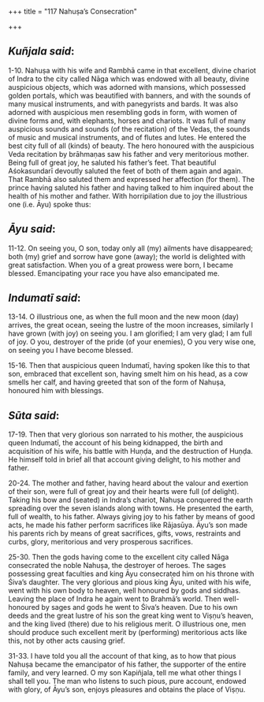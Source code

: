 +++
title = "117 Nahuṣa’s Consecration"

+++
 

## *Kuñjala said*:

1-10. Nahuṣa with his wife and Rambhā came in that excellent, divine chariot of Indra to the city called Nāga which was endowed with all beauty, divine auspicious objects, which was adorned with mansions, which possessed golden portals, which was beautified with banners, and with the sounds of many musical instruments, and with panegyrists and bards. It was also adorned with auspicious men resembling gods in form, with women of divine forms and, with elephants, horses and chariots. It was full of many auspicious sounds and sounds (of the recitation) of the Vedas, the sounds of music and musical instruments, and of flutes and lutes. He entered the best city full of all (kinds) of beauty. The hero honoured with the auspicious Veda recitation by brāhmaṇas saw his father and very meritorious mother. Being full of great joy, he saluted his father’s feet. That beautiful Aśokasundarī devoutly saluted the feet of both of them again and again. That Rambhā also saluted them and expressed her affection (for them). The prince having saluted his father and having talked to him inquired about the health of his mother and father. With horripilation due to joy the illustrious one (i.e. Āyu) spoke thus:

## *Āyu said*:

11-12. On seeing you, O son, today only all (my) ailments have disappeared; both (my) grief and sorrow have gone (away); the world is delighted with great satisfaction. When you of a great prowess were born, I became blessed. Emancipating your race you have also emancipated me.

## *Indumatī said*:

13-14. O illustrious one, as when the full moon and the new moon (day) arrives, the great ocean, seeing the lustre of the moon increases, similarly I have grown (with joy) on seeing you. I am glorified; I am very glad; I am full of joy. O you, destroyer of the pride (of your enemies), O you very wise one, on seeing you I have become blessed.

15-16. Then that auspicious queen Indumatī, having spoken like this to that son, embraced that excellent son, having smelt him on his head, as a cow smells her calf, and having greeted that son of the form of Nahuṣa, honoured him with blessings.

## *Sūta said*:

17-19. Then that very glorious son narrated to his mother, the auspicious queen Indumatī, the account of his being kidnapped, the birth and acquisition of his wife, his battle with Huṇḍa, and the destruction of Huṇḍa. He himself told in brief all that account giving delight, to his mother and father.

20-24. The mother and father, having heard about the valour and exertion of their son, were full of great joy and their hearts were full (of delight). Taking his bow and (seated) in Indra’s chariot, Nahuṣa conquered the earth spreading over the seven islands along with towns. He presented the earth, full of wealth, to his father. Always giving joy to his father by means of good acts, he made his father perform sacrifices like Rājasūya. Āyu’s son made his parents rich by means of great sacrifices, gifts, vows, restraints and curbs, glory, meritorious and very prosperous sacrifices.

25-30. Then the gods having come to the excellent city called Nāga consecrated the noble Nahuṣa, the destroyer of heroes. The sages possessing great faculties and king Āyu consecrated him on his throne with Śiva’s daughter. The very glorious and pious king Āyu, united with his wife, went with his own body to heaven, well honoured by gods and siddhas. Leaving the place of Indra he again went to Brahmā’s world. Then well-honoured by sages and gods he went to Śiva’s heaven. Due to his own deeds and the great lustre of his son the great king went to Viṣṇu’s heaven, and the king lived (there) due to his religious merit. O illustrious one, men should produce such excellent merit by (performing) meritorious acts like this, not by other acts causing grief.

31-33. I have told you all the account of that king, as to how that pious Nahuṣa became the emancipator of his father, the supporter of the entire family, and very learned. O my son Kapiñjala, tell me what other things I shall tell you. The man who listens to such pious, pure account, endowed with glory, of Āyu’s son, enjoys pleasures and obtains the place of Viṣṇu.


